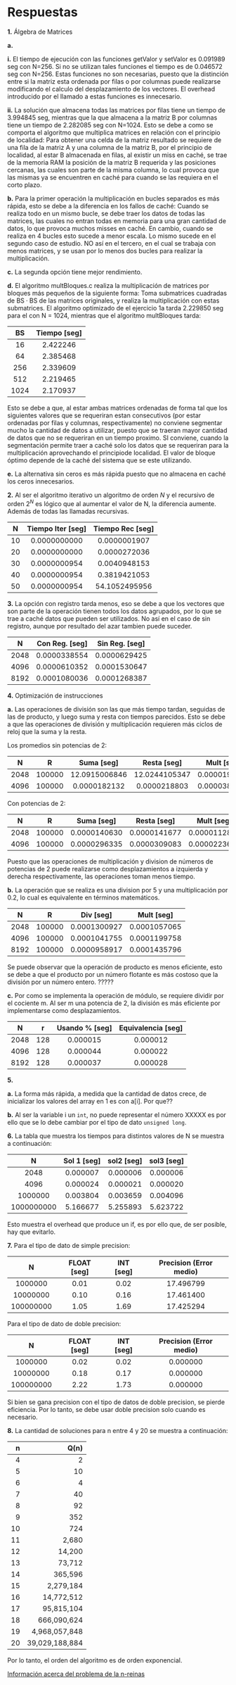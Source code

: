 # **Respuestas**


**1.** Álgebra de Matrices

  **a.**

  **i.** El tiempo de ejecución con las funciones getValor y setValor es 0.091989 seg con N=256. Si no se utilizan tales funciones el tiempo es de 0.046572 seg con N=256. Estas funciones no son necesarias, puesto que la distinción entre si la matriz esta ordenada por filas o por columnas puede realizarse modificando el calculo del desplazamiento de los vectores. El overhead introducido por el llamado a estas funciones es innecesario.
  
  **ii.** La solución que almacena todas las matrices por filas tiene un tiempo de 3.994845 seg, mientras que la que almacena a la matriz $\mathrm{B}$ por columnas tiene un tiempo de 2.282085 seg con N=1024. Esto se debe a como se comporta el algoritmo que multiplica matrices en relación con el principio de localidad: Para obtener una celda de la matriz resultado se requiere de una fila de la matriz $\mathrm{A}$ y una columna de la matriz $\mathrm{B}$, por el principio de localidad, al estar $\mathrm{B}$ almacenada en filas, al existir un miss en caché, se trae de la memoria RAM la posición de la matriz B requerida y las posiciones cercanas, las cuales son parte de la misma columna, lo cual provoca que las mismas ya se encuentren en caché para cuando se las requiera en el corto plazo. 


**b.** Para la primer operación la multiplicación en bucles separados es más rápida, esto se debe a la diferencia en los fallos de caché: Cuando se realiza todo en un mismo bucle, se debe traer los datos de todas las matrices, las cuales no entran todas en memoria para una gran cantidad de datos, lo que provoca muchos misses en caché. En cambio, cuando se realiza en 4 bucles esto sucede a menor escala. Lo mismo sucede en el segundo caso de estudio. NO así en el tercero, en el cual se trabaja con menos matrices, y se usan por lo menos dos bucles para realizar la multiplicación.

**c.** La segunda opción tiene mejor rendimiento.

**d.** El algoritmo multBloques.c realiza la multiplicación de matrices por bloques más pequeños de la siguiente forma: Toma submatrices cuadradas de $\mathrm{BS} \cdot \mathrm{BS}$ de las matrices originales, y realiza la multiplicación con estas submatrices. El algoritmo optimizado de el ejercicio 1a tarda 2.229850 seg para el con N = 1024, mientras que el algoritmo multBloques tarda:

| BS |  Tiempo [seg] |
| :--------: | :----: |
| 16          | 2.422246  |
| 64          | 2.385468  |
| 256         | 2.339609  |
| 512         | 2.219465  |
| 1024         | 2.170937  |

Esto se debe a que, al estar ambas matrices ordenadas de forma tal que los siguientes valores que se requeriran estan consecutivos (por estar ordenadas por filas y columnas, respectivamente) no conviene segmentar mucho la cantidad de datos a utilizar, puesto que se traeran mayor cantidad de datos que no se requeriran en un tiempo proximo. SI conviene, cuando la segmentación permite traer a caché solo los datos que se requeriran para la multiplicación aprovechando el principiode localidad. El valor de bloque óptimo depende de la caché del sistema que se este utilizando.


**e.** La alternativa sin ceros es más rápida puesto que no almacena en caché los ceros innecesarios.


**2.** Al ser el algoritmo iterativo un algoritmo de orden $N$ y el recursivo de orden $2^N$ es lógico que al aumentar el valor de N, la diferencia aumente. Además de todas las llamadas recursivas.

| N |  Tiempo Iter [seg] | Tiempo Rec [seg] |
| :--------: | :----: | :----: |
| 10          | 0.0000000000  | 0.0000001907  |
| 20          | 0.0000000000  | 0.0000272036   |
| 30         | 0.0000000954  | 0.0040948153  |
| 40         | 0.0000000954  | 0.3819421053  |
| 50         | 0.0000000954  | 54.1052495956  |

**3.** La opción con registro tarda menos, eso se debe a que los vectores que son parte de la operación tienen todos los datos agrupados, por lo que se trae a caché datos que pueden ser utilizados. No así en el caso de sin registro, aunque por resultado del azar tambien puede suceder.

| N |  Con Reg. [seg] | Sin Reg. [seg] |
| :--------: | :----: | :----: |
| 2048          | 0.0000338554  | 0.0000629425  |
| 4096          | 0.0000610352  | 0.0001530647   |
| 8192         | 0.0001080036  | 0.0001268387  |


**4.** Optimización de instrucciones

**a.** Las operaciones de división son las que más tiempo tardan, seguidas de las de producto, y luego suma y resta con tiempos parecidos. Esto se debe a que las operaciones de división y multiplicación requieren más ciclos de reloj que la suma y la resta.

Los promedios sin potencias de 2:

| N |  R | Suma [seg] | Resta [seg] | Mult [seg] | Div [seg] |
| :--------: | :----: | :----: |:----: |:----: |:----: |
| 2048          | 100000 | 12.0915006846   | 12.0244105347  | 0.0000193948  | 0.0000270898  |
| 4096          | 100000 | 0.0000182132  |  0.0000218803   | 0.0000381377   | 0.0000346161 |

Con potencias de 2:

| N |  R | Suma [seg] | Resta [seg] | Mult [seg] | Div [seg] |
| :--------: | :----: | :----: |:----: | :----: |:----: |
| 2048          | 100000 | 0.0000140630    |  0.0000141677   | 0.0000112806  | 0.0000168453  |
| 4096          | 100000 | 0.0000296335  |  0.0000309083  | 0.0000223634 | 0.0000259315 |

Puesto que las operaciones de multiplicación y division de números de potencias de 2 puede realizarse como desplazamientos a izquierda y derecha respectivamente, las operaciones toman menos tiempo.


**b.** La operación que se realiza es una division por 5 y una multiplicación por 0.2, lo cual es equivalente en términos matemáticos. 

| N |  R |  Div [seg] | Mult [seg] |
| :--------: | :----: | :----: |:----: |
| 2048          | 100000 | 0.0001300927     |  0.0001057065   |
| 4096          | 100000 | 0.0001041755  | 0.0001199758   |
| 8192          | 100000 | 0.0000958917  | 0.0001435796   |

Se puede observar que la operación de producto es menos eficiente, esto se debe a que el producto por un número flotante es más costoso que la división por un número entero. ?????

**c.** Por como se implementa la operación de módulo, se requiere dividir por el cociente m. Al ser m una potencia de 2, la división es más eficiente por implementarse como desplazamientos.

| N |  r |  Usando % [seg] | Equivalencia [seg] |
| :--------: | :----: | :----: |:----: |
| 2048          | 128 | 0.000015    |  0.000012   |
| 4096          | 128 | 0.000044  | 0.000022   |
| 8192          | 128 | 0.000037  | 0.000028   |

**5.** 

**a.** La forma más rápida, a medida que la cantidad de datos crece, de inicializar los valores del array en 1 es con a[i]. Por que??

**b.** Al ser la variable i un ```int```, no puede representar el número XXXXX es por ello que se lo debe cambiar por el tipo de dato ```unsigned long```.

**6.** La tabla que muestra los tiempos para distintos valores de N se muestra a continuación:

| N | Sol 1 [seg] | sol2 [seg] | sol3 [seg] |
| :--------: |  :----: |:----: |:----: |
| 2048          | 0.000007    |  0.000006   | 0.000006 |
| 4096          | 0.000024  | 0.000021   |  0.000020 |
| 1000000       | 0.003804  | 0.003659   | 0.004096 |
| 1000000000    | 5.166677  | 5.255893   | 5.623722 |

Esto muestra el overhead que produce un if, es por ello que, de ser posible, hay que evitarlo.

**7.** Para el tipo de dato de simple precision:

| N | FLOAT [seg] | INT [seg] | Precision (Error medio) |
| :--------: |  :----: |:----: |:----: |
| 1000000          | 0.01    |  0.02    | 17.496799 |
| 10000000          | 0.10  | 0.16   | 17.461400 |
| 100000000    | 1.05  | 1.69   | 17.425294 |

Para el tipo de dato de doble precision:

| N | FLOAT [seg] | INT [seg] | Precision (Error medio) |
| :--------: |  :----: |:----: |:----: |
| 1000000          | 0.02    |  0.02    | 0.000000 |
| 10000000          | 0.18  | 0.17   | 0.000000 |
| 100000000    | 2.22  | 1.73   | 0.000000 |

Si bien se gana precision con el tipo de datos de doble precision, se pierde eficiencia. Por lo tanto, se debe usar doble precision solo cuando es necesario.


**8.** La cantidad de soluciones para n entre 4 y 20 se muestra a continuación:

|  n  |   Q(n)   |
|----:|---------:|
|  4  |       2  |
|  5  |      10  |
|  6  |       4  |
|  7  |      40  |
|  8  |      92  |
|  9  |     352  |
| 10  |     724  |
| 11  |   2,680  |
| 12  |  14,200  |
| 13  |  73,712  |
| 14  | 365,596  |
| 15  | 2,279,184  |
| 16  | 14,772,512  |
| 17  | 95,815,104  |
| 18  | 666,090,624  |
| 19  | 4,968,057,848  |
| 20  | 39,029,188,884  |


Por lo tanto, el orden del algoritmo es de orden exponencial.

[Información acerca del problema de la n-reinas](https://www.cs.buap.mx/~zacarias/FZF/nreinas3.pdf)